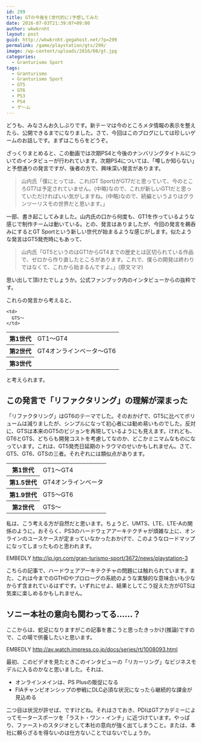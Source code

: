 ```yaml
---
id: 299
title: GTの今後を(世代的に)予想してみた
date: 2016-07-03T21:39:07+09:00
author: wkwkrnht
layout: post
guid: http://wkwkrnht.gegahost.net/?p=299
permalink: /game/playstation/gts/299/
image: /wp-content/uploads/2016/08/gt.jpg
categories:
  - Granturismo Sport
tags:
  - Granturismo
  - Granturismo Sport
  - GT5
  - GT6
  - PS3
  - PS4
  - ゲーム
---
```

どうも、みなさんお久しぶりです。新テーマは今のところメタ情報の表示を整えたら、公開できるまでになりました。さて、今回はこのブログにしては珍しいゲームのお話しです。まずはこちらをどうぞ。  

ざっくりまとめると、この動画では次期PS4と今後のナンバリングタイトルについてのインタビューが行われています。次期PS4については、「噂しか知らない」と予想通りの発言ですが、後者の方で、興味深い発言があります。

> 山内氏「僕にとっては、これ(GT Sport)がGT7だと思っていて、今のところGT7は予定されていません。(中略)なので、これが新しいGT1だと思っていただければいい気がしますね。(中略)なので、続編というよりはグランツーリスモの世界だと思います。」

一部、書き起こしてみました。山内氏の口から何度も、GT1を作っているような感じで制作チームは動いている。との、発言はありましたが、今回の発言を鵜呑みにするとGT Sportという新しい世代が始まるような感じがします。似たような発言はGT5発売時にもあって、

> 山内氏「GT5というのはGT1からGT4までの歴史とは区切られている作品で、ゼロから作り直したところがあります。これで、僕らの開発は終わりではなくて、これから始まるんですよ。」(原文ママ)

思い出して頂けたでしょうか。公式ファンブック内のインタビューからの抜粋です。

これらの発言から考えると、
<table>
  <tr>
    <th>
      第1世代
    </th>
    <td>
      GT1～GT4
    </td>
  </tr>
  <tr>
    <th>
      第2世代
    </th>
    <td>
      GT4オンラインベータ～GT6
    </td>
  </tr>
  <tr>
    <th>
      第3世代
    </th>

    <td>
      GTS～
    </td>
  </tr>
</table>
と考えられます。

## この発言で「リファクタリング」の理解が深まった

「リファクタリング」はGT6のテーマでした。そのおかげで、GT5に比べてボリュームは減りましたが、シンプルになって初心者には勧め易いものでした。反対に、GTSは本来のGT5のビジョンを再現しているようにも見えます。けれども、GT6とGTS、どちらも開発コストを考慮してなのか、どこかミニマムなものになっています。これは、GT5発売日延期のトラウマのせいかもしれません。さて、GT5、GT6、GTSの三者。それぞれには類似点があります。

<table>
  <tr>
    <th>
      第1世代
    </th>
    <td>
      GT1～GT4
    </td>
  </tr>
  <tr>
    <th>
      第1.5世代
    </th>
    <td>
      GT4オンラインベータ
    </td>
  </tr>
  <tr>
    <th>
      第1.9世代
    </th>
    <td>
      GT5～GT6
    </td>
  </tr>
  <tr>
    <th>
      第2世代
    </th>
    <td>
      GTS～
    </td>
  </tr>
</table>

私は、こう考える方が自然だと思います。ちょうど、UMTS、LTE、LTE-Aの関係のように。おそらく、PS3のハードウェアアーキテクチャが煩雑な上に、オンラインのユースケースが定まっていなかったおかげで、このようなロードマップになってしまったものと思われます。

EMBEDLY http://jp.ign.com/gran-turismo-sport/3672/news/playstation-3

こちらの記事で、ハードウェアアーキテクチャの問題には触れられています。また、これは今までのGTHDやプロローグの系統のような実験的な意味合いも少なからず含まれているはずです。いずれにせよ、結果としてこう捉えた方がGTSは気楽に楽しめるかもしれません。

## ソニー本社の意向も関わってる……？

ここからは、蛇足になりますがこの記事を書こうと思ったきっかけ(推論)ですので、この場で供養したいと思います。  

EMBEDLY http://av.watch.impress.co.jp/docs/series/rt/1008093.html

最初、このビデオを見たときこのインタビューの「リカーリング」なビジネスモデルに入るのかなと思いました。それは、

* オンラインメインは、PS Plusの販促になる
* FIAチャンピオンシップの参戦にDLC必須な状況になったら継続的な課金が見込める

二つ目は状況が許せば、ですけどね。それはさておき、PDIはGTアカデミーによってモータースポーツを「ラスト・ワン・インチ」に近づけています。やっぱり、ファーストのスタジオとして本社の意向が強く出てしまうこと。または、本社に頼らざるを得ないのは仕方ないことではないでしょうか。